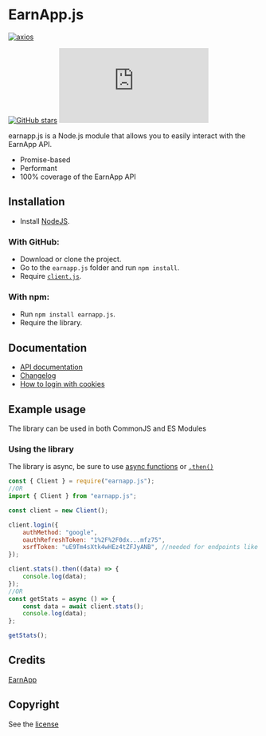 # EarnApp.js

[![axios](https://img.shields.io/github/package-json/dependency-version/LockBlock-dev/earnapp.js/axios)](https://www.npmjs.com/package/axios)

[![GitHub stars](https://img.shields.io/github/stars/LockBlock-dev/earnapp.js.svg)](https://github.com/LockBlock-dev/earnapp.js/stargazers) ![npm](https://img.shields.io/npm/dm/earnapp.js)

earnapp.js is a Node.js module that allows you to easily interact with the EarnApp API.

-   Promise-based
-   Performant
-   100% coverage of the EarnApp API

## Installation

-   Install [NodeJS](https://nodejs.org).

### With GitHub:

-   Download or clone the project.
-   Go to the `earnapp.js` folder and run `npm install`.
-   Require [`client.js`](/src/client.js).

### With npm:

-   Run `npm install earnapp.js`.
-   Require the library.

## Documentation

-   [API documentation](/API.md)
-   [Changelog](/CHANGELOG.md)
-   [How to login with cookies](/Cookies.md)

## Example usage

The library can be used in both CommonJS and ES Modules

### Using the library

The library is async, be sure to use [async functions](https://developer.mozilla.org/en-US/docs/Web/JavaScript/Reference/Statements/async_function#syntax) or [`.then()`](https://developer.mozilla.org/en-US/docs/Web/JavaScript/Reference/Global_Objects/Promise/then#syntax)

```js
const { Client } = require("earnapp.js");
//OR
import { Client } from "earnapp.js";

const client = new Client();

client.login({
    authMethod: "google",
    oauthRefreshToken: "1%2F%2F0dx...mfz75",
    xsrfToken: "uE9Tm4sXtk4wHEz4tZFJyANB", //needed for endpoints like linking a device / or making a payout
});

client.stats().then((data) => {
    console.log(data);
});
//OR
const getStats = async () => {
    const data = await client.stats();
    console.log(data);
};

getStats();
```

## Credits

[EarnApp](https://earnapp.com)

## Copyright

See the [license](/LICENSE)

